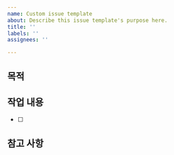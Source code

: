 ```yaml
---
name: Custom issue template
about: Describe this issue template's purpose here.
title: ''
labels: ''
assignees: ''

---
```


## 목적
>
## 작업 내용
- [ ]
## 참고 사항
